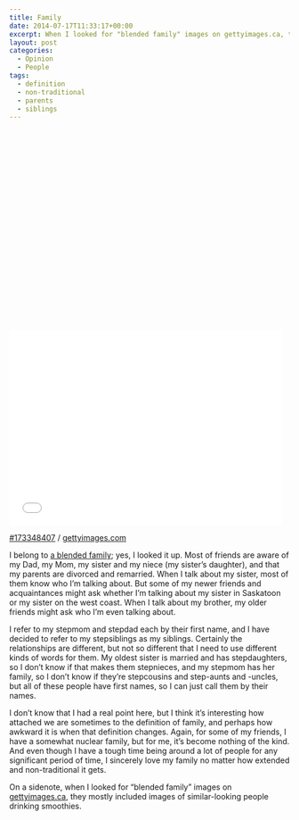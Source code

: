 ```yaml
---
title: Family
date: 2014-07-17T11:33:17+00:00
excerpt: When I looked for "blended family" images on gettyimages.ca, they mostly included images of similar-looking people drinking smoothies.
layout: post
categories:
  - Opinion
  - People
tags:
  - definition
  - non-traditional
  - parents
  - siblings
---
```

<div class="getty embed image alignright">
  <div style="padding:71.428571%  0 0 0">
    <iframe src="//embed.gettyimages.com/embed/173348407?et=yA7R0AUsQz1aQVBfmGQQHQ&viewMoreLink=off&sig=FNhHI1NKWMqezD-7G5r3Sirtz5lU8VL1Io9czDBs_3A=&caption=true" width="490" height="350" scrolling="no" frameborder="0"></iframe>
  </div>
  <p>
    <a href="http://www.gettyimages.com/detail/173348407" target="_blank" rel="noopener noreferrer">#173348407</a> /
    <a href="http://www.gettyimages.com" target="_blank" rel="noopener noreferrer">gettyimages.com</a>
  </p>
</div>

I belong to [a blended family](http://en.wikipedia.org/wiki/Family#Blended_family); yes, I looked it up. Most of friends are aware of my Dad, my Mom, my sister and my niece (my sister&#8217;s daughter), and that my parents are divorced and remarried. When I talk about my sister, most of them know who I&#8217;m talking about. But some of my newer friends and acquaintances might ask whether I&#8217;m talking about my sister in Saskatoon or my sister on the west coast. When I talk about my brother, my older friends might ask who I&#8217;m even talking about.

I refer to my stepmom and stepdad each by their first name, and I have decided to refer to my stepsiblings as my siblings. Certainly the relationships are different, but not so different that I need to use different kinds of words for them. My oldest sister is married and has stepdaughters, so I don&#8217;t know if that makes them stepnieces, and my stepmom has her family, so I don&#8217;t know if they&#8217;re stepcousins and step-aunts and -uncles, but all of these people have first names, so I can just call them by their names.

I don&#8217;t know that I had a real point here, but I think it&#8217;s interesting how attached we are sometimes to the definition of family, and perhaps how awkward it is when that definition changes. Again, for some of my friends, I have a somewhat nuclear family, but for me, it&#8217;s become nothing of the kind. And even though I have a tough time being around a lot of people for any significant period of time, I sincerely love my family no matter how extended and non-traditional it gets.

On a sidenote, when I looked for &#8220;blended family&#8221; images on [gettyimages.ca](http://www.gettyimages.ca/), they mostly included images of similar-looking people drinking smoothies.